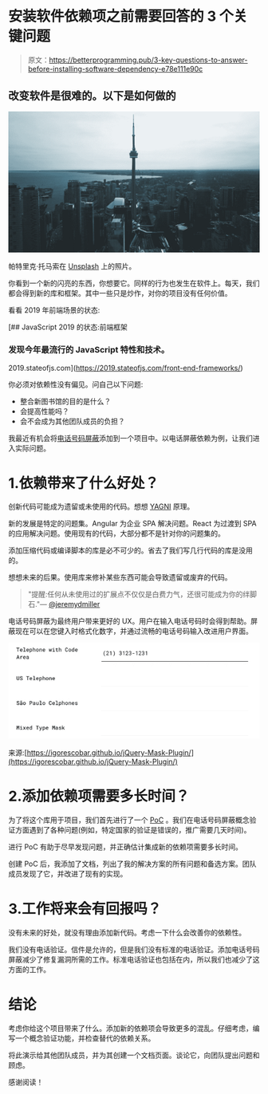 # 安装软件依赖项之前需要回答的 3 个关键问题

> 原文：<https://betterprogramming.pub/3-key-questions-to-answer-before-installing-software-dependency-e78e111e90c>

## 改变软件是很难的。以下是如何做的

![](img/ada4fba1b04433012544102af5d67173.png)

帕特里克·托马索在 [Unsplash](https://unsplash.com?utm_source=medium&utm_medium=referral) 上的照片。

你看到一个新的闪亮的东西，你想要它。同样的行为也发生在软件上。每天，我们都会得到新的库和框架。其中一些只是炒作，对你的项目没有任何价值。

看看 2019 年前端场景的状态:

[](https://2019.stateofjs.com/front-end-frameworks/) [## JavaScript 2019 的状态:前端框架

### 发现今年最流行的 JavaScript 特性和技术。

2019.stateofjs.com](https://2019.stateofjs.com/front-end-frameworks/) 

你必须对依赖性没有偏见。问自己以下问题:

*   整合新图书馆的目的是什么？
*   会提高性能吗？
*   会不会成为其他团队成员的负担？

我最近有机会将[电话号码屏蔽](https://igorescobar.github.io/jQuery-Mask-Plugin/)添加到一个项目中。以电话屏蔽依赖为例，让我们进入实际问题。

# 1.依赖带来了什么好处？

创新代码可能成为遗留或未使用的代码。想想 [YAGNI](https://martinfowler.com/bliki/Yagni.html) 原理。

新的发展是特定的问题集。Angular 为企业 SPA 解决问题。React 为过渡到 SPA 的应用解决问题。使用现有的代码，大部分都不是针对你的问题集的。

添加压缩代码或编译脚本的库是必不可少的。省去了我们写几行代码的库是没用的。

想想未来的后果。使用库来修补某些东西可能会导致遗留或废弃的代码。

> "提醒:任何从未使用过的扩展点不仅仅是白费力气，还很可能成为你的绊脚石."— [@jeremydmiller](https://twitter.com/jeremydmiller/status/568797862441586688?lang=en)

电话号码屏蔽为最终用户带来更好的 UX。用户在输入电话号码时会得到帮助。屏蔽现在可以在您键入时格式化数字，并通过流畅的电话号码输入改进用户界面。

![](img/a384d203ecb72a58c20a31465cc16398.png)

来源:[https://igorescobar.github.io/jQuery-Mask-Plugin/](https://igorescobar.github.io/jQuery-Mask-Plugin/)

# 2.添加依赖项需要多长时间？

为了将这个库用于项目，我们首先进行了一个 [PoC](https://en.wikipedia.org/wiki/Proof_of_concept) 。我们在电话号码屏蔽概念验证方面遇到了各种问题(例如，特定国家的验证是错误的，推广需要几天时间)。

进行 PoC 有助于尽早发现问题，并正确估计集成新的依赖项需要多长时间。

创建 PoC 后，我添加了文档，列出了我的解决方案的所有问题和备选方案。团队成员发现了它，并改进了现有的实现。

# 3.工作将来会有回报吗？

没有未来的好处，就没有理由添加新代码。考虑一下什么会改善你的依赖性。

我们没有电话验证。信件是允许的，但是我们没有标准的电话验证。添加电话号码屏蔽减少了修复漏洞所需的工作。标准电话验证也包括在内，所以我们也减少了这方面的工作。

# 结论

考虑你给这个项目带来了什么。添加新的依赖项会导致更多的混乱。仔细考虑，编写一个概念验证功能，并检查替代的依赖关系。

将此演示给其他团队成员，并为其创建一个文档页面。谈论它，向团队提出问题和顾虑。

感谢阅读！